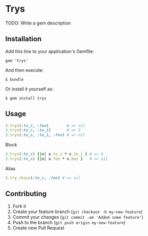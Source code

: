 # Trys

TODO: Write a gem description

## Installation

Add this line to your application's Gemfile:

    gem 'trys'

And then execute:

    $ bundle

Or install it yourself as:

    $ gem install trys

## Usage

```ruby
3.trys(:to_s, :foo)        # => nil
3.trys(:to_s, :to_i)       # => 3
3.trys(:to_s, :to_i, :foo) # => nil
```

Block 

```ruby
3.trys(:to_s) {|o| o.to_i * o.to_i } # => 9
3.trys(:to_s) {|o| o.foo * o.baz }   # => nil
```

Alias

```ruby
3.try_chain(:to_s, :foo) # => nil
```

## Contributing

1. Fork it
2. Create your feature branch (`git checkout -b my-new-feature`)
3. Commit your changes (`git commit -am 'Added some feature'`)
4. Push to the branch (`git push origin my-new-feature`)
5. Create new Pull Request
